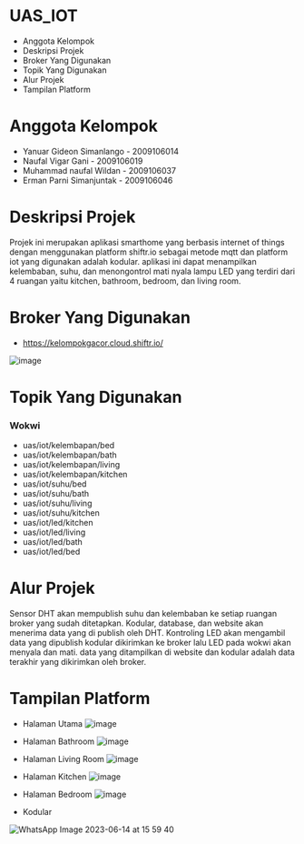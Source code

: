 # UAS_IOT

* Anggota Kelompok
* Deskripsi Projek
* Broker Yang Digunakan
* Topik Yang Digunakan
* Alur Projek
* Tampilan Platform

# Anggota Kelompok
* Yanuar Gideon Simanlango - 2009106014
* Naufal Vigar Gani - 2009106019
* Muhammad naufal Wildan - 2009106037
* Erman Parni Simanjuntak - 2009106046

# Deskripsi Projek
Projek ini merupakan aplikasi smarthome yang berbasis internet of things dengan menggunakan platform shiftr.io sebagai metode mqtt dan platform iot yang digunakan adalah kodular. aplikasi ini dapat menampilkan kelembaban, suhu, dan menongontrol mati nyala lampu LED yang terdiri dari 4 ruangan yaitu kitchen, bathroom, bedroom, dan living room.

# Broker Yang Digunakan
* https://kelompokgacor.cloud.shiftr.io/

![image](https://github.com/NaufalWildan/UAS_IOT/assets/74341657/20fcc00a-af63-4a9e-b25e-38f156af06ec)


# Topik Yang Digunakan
### Wokwi
* uas/iot/kelembapan/bed
* uas/iot/kelembapan/bath
* uas/iot/kelembapan/living
* uas/iot/kelembapan/kitchen
* uas/iot/suhu/bed
* uas/iot/suhu/bath
* uas/iot/suhu/living
* uas/iot/suhu/kitchen
* uas/iot/led/kitchen
* uas/iot/led/living
* uas/iot/led/bath
* uas/iot/led/bed

# Alur Projek
Sensor DHT akan mempublish suhu dan kelembaban ke setiap ruangan broker yang sudah ditetapkan. Kodular, database, dan website akan menerima data yang di publish oleh DHT. Kontroling LED akan mengambil data yang dipublish kodular dikirimkan ke broker lalu LED pada wokwi akan menyala dan mati. data yang ditampilkan di website dan kodular adalah data terakhir yang dikirimkan oleh broker. 

# Tampilan Platform
* Halaman Utama
![image](https://github.com/NaufalWildan/UAS_IOT/assets/74341657/a33c1328-5280-4730-9df3-b168ab506ff2)

* Halaman Bathroom
![image](https://github.com/NaufalWildan/UAS_IOT/assets/74341657/20584660-d0e9-490b-9c2e-58bc9cd7a8b1)

* Halaman Living Room
![image](https://github.com/NaufalWildan/UAS_IOT/assets/74341657/9af99905-d048-480e-8d5b-ad4ebea9ad20)

* Halaman Kitchen
![image](https://github.com/NaufalWildan/UAS_IOT/assets/74341657/c93c26a2-13d4-4966-98d7-073676b04689)

* Halaman Bedroom
![image](https://github.com/NaufalWildan/UAS_IOT/assets/74341657/fe5f2378-d7f7-4ba5-be34-603a7b77e63b)


* Kodular



![WhatsApp Image 2023-06-14 at 15 59 40](https://github.com/NaufalWildan/UAS_IOT/assets/74341657/9bc0a09d-85f6-4181-b1ef-05f642916c5a)

